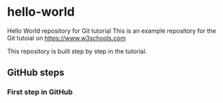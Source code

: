 # hello-world
Hello World repository for Git tutorial
This is an example repository for the Git tutoial on https://www.w3schools.com

This repository is built step by step in the tutorial.

## GitHub steps
### First step in GitHub
